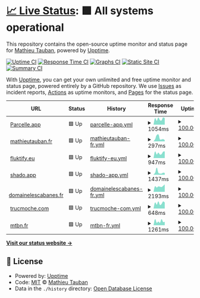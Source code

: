 # [📈 Live Status](https://mtauban.github.io/parcelle-uptime): <!--live status--> **🟩 All systems operational**

This repository contains the open-source uptime monitor and status page for [Mathieu Tauban](http://www.mathieutauban.fr), powered by [Upptime](https://github.com/upptime/upptime).

[![Uptime CI](https://github.com/mtauban/parcelle-uptime/workflows/Uptime%20CI/badge.svg)](https://github.com/mtauban/parcelle-uptime/actions?query=workflow%3A%22Uptime+CI%22)
[![Response Time CI](https://github.com/mtauban/parcelle-uptime/workflows/Response%20Time%20CI/badge.svg)](https://github.com/mtauban/parcelle-uptime/actions?query=workflow%3A%22Response+Time+CI%22)
[![Graphs CI](https://github.com/mtauban/parcelle-uptime/workflows/Graphs%20CI/badge.svg)](https://github.com/mtauban/parcelle-uptime/actions?query=workflow%3A%22Graphs+CI%22)
[![Static Site CI](https://github.com/mtauban/parcelle-uptime/workflows/Static%20Site%20CI/badge.svg)](https://github.com/mtauban/parcelle-uptime/actions?query=workflow%3A%22Static+Site+CI%22)
[![Summary CI](https://github.com/mtauban/parcelle-uptime/workflows/Summary%20CI/badge.svg)](https://github.com/mtauban/parcelle-uptime/actions?query=workflow%3A%22Summary+CI%22)

With [Upptime](https://upptime.js.org), you can get your own unlimited and free uptime monitor and status page, powered entirely by a GitHub repository. We use [Issues](https://github.com/mtauban/parcelle-uptime/issues) as incident reports, [Actions](https://github.com/mtauban/parcelle-uptime/actions) as uptime monitors, and [Pages](https://mtauban.github.io/parcelle-uptime) for the status page.

<!--start: status pages-->
<!-- This summary is generated by Upptime (https://github.com/upptime/upptime) -->
<!-- Do not edit this manually, your changes will be overwritten -->
<!-- prettier-ignore -->
| URL | Status | History | Response Time | Uptime |
| --- | ------ | ------- | ------------- | ------ |
| <img alt="" src="https://icons.duckduckgo.com/ip3/parcelle.app.ico" height="13"> [Parcelle.app](https://parcelle.app) | 🟩 Up | [parcelle-app.yml](https://github.com/mtauban/parcelle-uptime/commits/HEAD/history/parcelle-app.yml) | <details><summary><img alt="Response time graph" src="./graphs/parcelle-app/response-time-week.png" height="20"> 1054ms</summary><br><a href="https://mtauban.github.io/parcelle-uptime/history/parcelle-app"><img alt="Response time 937" src="https://img.shields.io/endpoint?url=https%3A%2F%2Fraw.githubusercontent.com%2Fmtauban%2Fparcelle-uptime%2FHEAD%2Fapi%2Fparcelle-app%2Fresponse-time.json"></a><br><a href="https://mtauban.github.io/parcelle-uptime/history/parcelle-app"><img alt="24-hour response time 1210" src="https://img.shields.io/endpoint?url=https%3A%2F%2Fraw.githubusercontent.com%2Fmtauban%2Fparcelle-uptime%2FHEAD%2Fapi%2Fparcelle-app%2Fresponse-time-day.json"></a><br><a href="https://mtauban.github.io/parcelle-uptime/history/parcelle-app"><img alt="7-day response time 1054" src="https://img.shields.io/endpoint?url=https%3A%2F%2Fraw.githubusercontent.com%2Fmtauban%2Fparcelle-uptime%2FHEAD%2Fapi%2Fparcelle-app%2Fresponse-time-week.json"></a><br><a href="https://mtauban.github.io/parcelle-uptime/history/parcelle-app"><img alt="30-day response time 972" src="https://img.shields.io/endpoint?url=https%3A%2F%2Fraw.githubusercontent.com%2Fmtauban%2Fparcelle-uptime%2FHEAD%2Fapi%2Fparcelle-app%2Fresponse-time-month.json"></a><br><a href="https://mtauban.github.io/parcelle-uptime/history/parcelle-app"><img alt="1-year response time 944" src="https://img.shields.io/endpoint?url=https%3A%2F%2Fraw.githubusercontent.com%2Fmtauban%2Fparcelle-uptime%2FHEAD%2Fapi%2Fparcelle-app%2Fresponse-time-year.json"></a></details> | <details><summary><a href="https://mtauban.github.io/parcelle-uptime/history/parcelle-app">100.00%</a></summary><a href="https://mtauban.github.io/parcelle-uptime/history/parcelle-app"><img alt="All-time uptime 97.99%" src="https://img.shields.io/endpoint?url=https%3A%2F%2Fraw.githubusercontent.com%2Fmtauban%2Fparcelle-uptime%2FHEAD%2Fapi%2Fparcelle-app%2Fuptime.json"></a><br><a href="https://mtauban.github.io/parcelle-uptime/history/parcelle-app"><img alt="24-hour uptime 100.00%" src="https://img.shields.io/endpoint?url=https%3A%2F%2Fraw.githubusercontent.com%2Fmtauban%2Fparcelle-uptime%2FHEAD%2Fapi%2Fparcelle-app%2Fuptime-day.json"></a><br><a href="https://mtauban.github.io/parcelle-uptime/history/parcelle-app"><img alt="7-day uptime 100.00%" src="https://img.shields.io/endpoint?url=https%3A%2F%2Fraw.githubusercontent.com%2Fmtauban%2Fparcelle-uptime%2FHEAD%2Fapi%2Fparcelle-app%2Fuptime-week.json"></a><br><a href="https://mtauban.github.io/parcelle-uptime/history/parcelle-app"><img alt="30-day uptime 100.00%" src="https://img.shields.io/endpoint?url=https%3A%2F%2Fraw.githubusercontent.com%2Fmtauban%2Fparcelle-uptime%2FHEAD%2Fapi%2Fparcelle-app%2Fuptime-month.json"></a><br><a href="https://mtauban.github.io/parcelle-uptime/history/parcelle-app"><img alt="1-year uptime 95.48%" src="https://img.shields.io/endpoint?url=https%3A%2F%2Fraw.githubusercontent.com%2Fmtauban%2Fparcelle-uptime%2FHEAD%2Fapi%2Fparcelle-app%2Fuptime-year.json"></a></details>
| <img alt="" src="https://icons.duckduckgo.com/ip3/www.mathieutauban.fr.ico" height="13"> [mathieutauban.fr](https://www.mathieutauban.fr/) | 🟩 Up | [mathieutauban-fr.yml](https://github.com/mtauban/parcelle-uptime/commits/HEAD/history/mathieutauban-fr.yml) | <details><summary><img alt="Response time graph" src="./graphs/mathieutauban-fr/response-time-week.png" height="20"> 297ms</summary><br><a href="https://mtauban.github.io/parcelle-uptime/history/mathieutauban-fr"><img alt="Response time 205" src="https://img.shields.io/endpoint?url=https%3A%2F%2Fraw.githubusercontent.com%2Fmtauban%2Fparcelle-uptime%2FHEAD%2Fapi%2Fmathieutauban-fr%2Fresponse-time.json"></a><br><a href="https://mtauban.github.io/parcelle-uptime/history/mathieutauban-fr"><img alt="24-hour response time 109" src="https://img.shields.io/endpoint?url=https%3A%2F%2Fraw.githubusercontent.com%2Fmtauban%2Fparcelle-uptime%2FHEAD%2Fapi%2Fmathieutauban-fr%2Fresponse-time-day.json"></a><br><a href="https://mtauban.github.io/parcelle-uptime/history/mathieutauban-fr"><img alt="7-day response time 297" src="https://img.shields.io/endpoint?url=https%3A%2F%2Fraw.githubusercontent.com%2Fmtauban%2Fparcelle-uptime%2FHEAD%2Fapi%2Fmathieutauban-fr%2Fresponse-time-week.json"></a><br><a href="https://mtauban.github.io/parcelle-uptime/history/mathieutauban-fr"><img alt="30-day response time 226" src="https://img.shields.io/endpoint?url=https%3A%2F%2Fraw.githubusercontent.com%2Fmtauban%2Fparcelle-uptime%2FHEAD%2Fapi%2Fmathieutauban-fr%2Fresponse-time-month.json"></a><br><a href="https://mtauban.github.io/parcelle-uptime/history/mathieutauban-fr"><img alt="1-year response time 205" src="https://img.shields.io/endpoint?url=https%3A%2F%2Fraw.githubusercontent.com%2Fmtauban%2Fparcelle-uptime%2FHEAD%2Fapi%2Fmathieutauban-fr%2Fresponse-time-year.json"></a></details> | <details><summary><a href="https://mtauban.github.io/parcelle-uptime/history/mathieutauban-fr">100.00%</a></summary><a href="https://mtauban.github.io/parcelle-uptime/history/mathieutauban-fr"><img alt="All-time uptime 99.98%" src="https://img.shields.io/endpoint?url=https%3A%2F%2Fraw.githubusercontent.com%2Fmtauban%2Fparcelle-uptime%2FHEAD%2Fapi%2Fmathieutauban-fr%2Fuptime.json"></a><br><a href="https://mtauban.github.io/parcelle-uptime/history/mathieutauban-fr"><img alt="24-hour uptime 100.00%" src="https://img.shields.io/endpoint?url=https%3A%2F%2Fraw.githubusercontent.com%2Fmtauban%2Fparcelle-uptime%2FHEAD%2Fapi%2Fmathieutauban-fr%2Fuptime-day.json"></a><br><a href="https://mtauban.github.io/parcelle-uptime/history/mathieutauban-fr"><img alt="7-day uptime 100.00%" src="https://img.shields.io/endpoint?url=https%3A%2F%2Fraw.githubusercontent.com%2Fmtauban%2Fparcelle-uptime%2FHEAD%2Fapi%2Fmathieutauban-fr%2Fuptime-week.json"></a><br><a href="https://mtauban.github.io/parcelle-uptime/history/mathieutauban-fr"><img alt="30-day uptime 100.00%" src="https://img.shields.io/endpoint?url=https%3A%2F%2Fraw.githubusercontent.com%2Fmtauban%2Fparcelle-uptime%2FHEAD%2Fapi%2Fmathieutauban-fr%2Fuptime-month.json"></a><br><a href="https://mtauban.github.io/parcelle-uptime/history/mathieutauban-fr"><img alt="1-year uptime 100.00%" src="https://img.shields.io/endpoint?url=https%3A%2F%2Fraw.githubusercontent.com%2Fmtauban%2Fparcelle-uptime%2FHEAD%2Fapi%2Fmathieutauban-fr%2Fuptime-year.json"></a></details>
| <img alt="" src="https://icons.duckduckgo.com/ip3/fluktify.eu.ico" height="13"> [fluktify.eu](https://fluktify.eu/) | 🟩 Up | [fluktify-eu.yml](https://github.com/mtauban/parcelle-uptime/commits/HEAD/history/fluktify-eu.yml) | <details><summary><img alt="Response time graph" src="./graphs/fluktify-eu/response-time-week.png" height="20"> 947ms</summary><br><a href="https://mtauban.github.io/parcelle-uptime/history/fluktify-eu"><img alt="Response time 924" src="https://img.shields.io/endpoint?url=https%3A%2F%2Fraw.githubusercontent.com%2Fmtauban%2Fparcelle-uptime%2FHEAD%2Fapi%2Ffluktify-eu%2Fresponse-time.json"></a><br><a href="https://mtauban.github.io/parcelle-uptime/history/fluktify-eu"><img alt="24-hour response time 1248" src="https://img.shields.io/endpoint?url=https%3A%2F%2Fraw.githubusercontent.com%2Fmtauban%2Fparcelle-uptime%2FHEAD%2Fapi%2Ffluktify-eu%2Fresponse-time-day.json"></a><br><a href="https://mtauban.github.io/parcelle-uptime/history/fluktify-eu"><img alt="7-day response time 947" src="https://img.shields.io/endpoint?url=https%3A%2F%2Fraw.githubusercontent.com%2Fmtauban%2Fparcelle-uptime%2FHEAD%2Fapi%2Ffluktify-eu%2Fresponse-time-week.json"></a><br><a href="https://mtauban.github.io/parcelle-uptime/history/fluktify-eu"><img alt="30-day response time 883" src="https://img.shields.io/endpoint?url=https%3A%2F%2Fraw.githubusercontent.com%2Fmtauban%2Fparcelle-uptime%2FHEAD%2Fapi%2Ffluktify-eu%2Fresponse-time-month.json"></a><br><a href="https://mtauban.github.io/parcelle-uptime/history/fluktify-eu"><img alt="1-year response time 880" src="https://img.shields.io/endpoint?url=https%3A%2F%2Fraw.githubusercontent.com%2Fmtauban%2Fparcelle-uptime%2FHEAD%2Fapi%2Ffluktify-eu%2Fresponse-time-year.json"></a></details> | <details><summary><a href="https://mtauban.github.io/parcelle-uptime/history/fluktify-eu">100.00%</a></summary><a href="https://mtauban.github.io/parcelle-uptime/history/fluktify-eu"><img alt="All-time uptime 97.99%" src="https://img.shields.io/endpoint?url=https%3A%2F%2Fraw.githubusercontent.com%2Fmtauban%2Fparcelle-uptime%2FHEAD%2Fapi%2Ffluktify-eu%2Fuptime.json"></a><br><a href="https://mtauban.github.io/parcelle-uptime/history/fluktify-eu"><img alt="24-hour uptime 100.00%" src="https://img.shields.io/endpoint?url=https%3A%2F%2Fraw.githubusercontent.com%2Fmtauban%2Fparcelle-uptime%2FHEAD%2Fapi%2Ffluktify-eu%2Fuptime-day.json"></a><br><a href="https://mtauban.github.io/parcelle-uptime/history/fluktify-eu"><img alt="7-day uptime 100.00%" src="https://img.shields.io/endpoint?url=https%3A%2F%2Fraw.githubusercontent.com%2Fmtauban%2Fparcelle-uptime%2FHEAD%2Fapi%2Ffluktify-eu%2Fuptime-week.json"></a><br><a href="https://mtauban.github.io/parcelle-uptime/history/fluktify-eu"><img alt="30-day uptime 100.00%" src="https://img.shields.io/endpoint?url=https%3A%2F%2Fraw.githubusercontent.com%2Fmtauban%2Fparcelle-uptime%2FHEAD%2Fapi%2Ffluktify-eu%2Fuptime-month.json"></a><br><a href="https://mtauban.github.io/parcelle-uptime/history/fluktify-eu"><img alt="1-year uptime 95.48%" src="https://img.shields.io/endpoint?url=https%3A%2F%2Fraw.githubusercontent.com%2Fmtauban%2Fparcelle-uptime%2FHEAD%2Fapi%2Ffluktify-eu%2Fuptime-year.json"></a></details>
| <img alt="" src="https://icons.duckduckgo.com/ip3/shado.app.ico" height="13"> [shado.app](https://shado.app/) | 🟩 Up | [shado-app.yml](https://github.com/mtauban/parcelle-uptime/commits/HEAD/history/shado-app.yml) | <details><summary><img alt="Response time graph" src="./graphs/shado-app/response-time-week.png" height="20"> 1437ms</summary><br><a href="https://mtauban.github.io/parcelle-uptime/history/shado-app"><img alt="Response time 842" src="https://img.shields.io/endpoint?url=https%3A%2F%2Fraw.githubusercontent.com%2Fmtauban%2Fparcelle-uptime%2FHEAD%2Fapi%2Fshado-app%2Fresponse-time.json"></a><br><a href="https://mtauban.github.io/parcelle-uptime/history/shado-app"><img alt="24-hour response time 1038" src="https://img.shields.io/endpoint?url=https%3A%2F%2Fraw.githubusercontent.com%2Fmtauban%2Fparcelle-uptime%2FHEAD%2Fapi%2Fshado-app%2Fresponse-time-day.json"></a><br><a href="https://mtauban.github.io/parcelle-uptime/history/shado-app"><img alt="7-day response time 1437" src="https://img.shields.io/endpoint?url=https%3A%2F%2Fraw.githubusercontent.com%2Fmtauban%2Fparcelle-uptime%2FHEAD%2Fapi%2Fshado-app%2Fresponse-time-week.json"></a><br><a href="https://mtauban.github.io/parcelle-uptime/history/shado-app"><img alt="30-day response time 977" src="https://img.shields.io/endpoint?url=https%3A%2F%2Fraw.githubusercontent.com%2Fmtauban%2Fparcelle-uptime%2FHEAD%2Fapi%2Fshado-app%2Fresponse-time-month.json"></a><br><a href="https://mtauban.github.io/parcelle-uptime/history/shado-app"><img alt="1-year response time 832" src="https://img.shields.io/endpoint?url=https%3A%2F%2Fraw.githubusercontent.com%2Fmtauban%2Fparcelle-uptime%2FHEAD%2Fapi%2Fshado-app%2Fresponse-time-year.json"></a></details> | <details><summary><a href="https://mtauban.github.io/parcelle-uptime/history/shado-app">100.00%</a></summary><a href="https://mtauban.github.io/parcelle-uptime/history/shado-app"><img alt="All-time uptime 96.47%" src="https://img.shields.io/endpoint?url=https%3A%2F%2Fraw.githubusercontent.com%2Fmtauban%2Fparcelle-uptime%2FHEAD%2Fapi%2Fshado-app%2Fuptime.json"></a><br><a href="https://mtauban.github.io/parcelle-uptime/history/shado-app"><img alt="24-hour uptime 100.00%" src="https://img.shields.io/endpoint?url=https%3A%2F%2Fraw.githubusercontent.com%2Fmtauban%2Fparcelle-uptime%2FHEAD%2Fapi%2Fshado-app%2Fuptime-day.json"></a><br><a href="https://mtauban.github.io/parcelle-uptime/history/shado-app"><img alt="7-day uptime 100.00%" src="https://img.shields.io/endpoint?url=https%3A%2F%2Fraw.githubusercontent.com%2Fmtauban%2Fparcelle-uptime%2FHEAD%2Fapi%2Fshado-app%2Fuptime-week.json"></a><br><a href="https://mtauban.github.io/parcelle-uptime/history/shado-app"><img alt="30-day uptime 99.96%" src="https://img.shields.io/endpoint?url=https%3A%2F%2Fraw.githubusercontent.com%2Fmtauban%2Fparcelle-uptime%2FHEAD%2Fapi%2Fshado-app%2Fuptime-month.json"></a><br><a href="https://mtauban.github.io/parcelle-uptime/history/shado-app"><img alt="1-year uptime 95.48%" src="https://img.shields.io/endpoint?url=https%3A%2F%2Fraw.githubusercontent.com%2Fmtauban%2Fparcelle-uptime%2FHEAD%2Fapi%2Fshado-app%2Fuptime-year.json"></a></details>
| <img alt="" src="https://icons.duckduckgo.com/ip3/domainelescabanes.fr.ico" height="13"> [domainelescabanes.fr](https://domainelescabanes.fr/) | 🟩 Up | [domainelescabanes-fr.yml](https://github.com/mtauban/parcelle-uptime/commits/HEAD/history/domainelescabanes-fr.yml) | <details><summary><img alt="Response time graph" src="./graphs/domainelescabanes-fr/response-time-week.png" height="20"> 2193ms</summary><br><a href="https://mtauban.github.io/parcelle-uptime/history/domainelescabanes-fr"><img alt="Response time 2462" src="https://img.shields.io/endpoint?url=https%3A%2F%2Fraw.githubusercontent.com%2Fmtauban%2Fparcelle-uptime%2FHEAD%2Fapi%2Fdomainelescabanes-fr%2Fresponse-time.json"></a><br><a href="https://mtauban.github.io/parcelle-uptime/history/domainelescabanes-fr"><img alt="24-hour response time 2969" src="https://img.shields.io/endpoint?url=https%3A%2F%2Fraw.githubusercontent.com%2Fmtauban%2Fparcelle-uptime%2FHEAD%2Fapi%2Fdomainelescabanes-fr%2Fresponse-time-day.json"></a><br><a href="https://mtauban.github.io/parcelle-uptime/history/domainelescabanes-fr"><img alt="7-day response time 2193" src="https://img.shields.io/endpoint?url=https%3A%2F%2Fraw.githubusercontent.com%2Fmtauban%2Fparcelle-uptime%2FHEAD%2Fapi%2Fdomainelescabanes-fr%2Fresponse-time-week.json"></a><br><a href="https://mtauban.github.io/parcelle-uptime/history/domainelescabanes-fr"><img alt="30-day response time 2307" src="https://img.shields.io/endpoint?url=https%3A%2F%2Fraw.githubusercontent.com%2Fmtauban%2Fparcelle-uptime%2FHEAD%2Fapi%2Fdomainelescabanes-fr%2Fresponse-time-month.json"></a><br><a href="https://mtauban.github.io/parcelle-uptime/history/domainelescabanes-fr"><img alt="1-year response time 2498" src="https://img.shields.io/endpoint?url=https%3A%2F%2Fraw.githubusercontent.com%2Fmtauban%2Fparcelle-uptime%2FHEAD%2Fapi%2Fdomainelescabanes-fr%2Fresponse-time-year.json"></a></details> | <details><summary><a href="https://mtauban.github.io/parcelle-uptime/history/domainelescabanes-fr">100.00%</a></summary><a href="https://mtauban.github.io/parcelle-uptime/history/domainelescabanes-fr"><img alt="All-time uptime 96.47%" src="https://img.shields.io/endpoint?url=https%3A%2F%2Fraw.githubusercontent.com%2Fmtauban%2Fparcelle-uptime%2FHEAD%2Fapi%2Fdomainelescabanes-fr%2Fuptime.json"></a><br><a href="https://mtauban.github.io/parcelle-uptime/history/domainelescabanes-fr"><img alt="24-hour uptime 100.00%" src="https://img.shields.io/endpoint?url=https%3A%2F%2Fraw.githubusercontent.com%2Fmtauban%2Fparcelle-uptime%2FHEAD%2Fapi%2Fdomainelescabanes-fr%2Fuptime-day.json"></a><br><a href="https://mtauban.github.io/parcelle-uptime/history/domainelescabanes-fr"><img alt="7-day uptime 100.00%" src="https://img.shields.io/endpoint?url=https%3A%2F%2Fraw.githubusercontent.com%2Fmtauban%2Fparcelle-uptime%2FHEAD%2Fapi%2Fdomainelescabanes-fr%2Fuptime-week.json"></a><br><a href="https://mtauban.github.io/parcelle-uptime/history/domainelescabanes-fr"><img alt="30-day uptime 99.96%" src="https://img.shields.io/endpoint?url=https%3A%2F%2Fraw.githubusercontent.com%2Fmtauban%2Fparcelle-uptime%2FHEAD%2Fapi%2Fdomainelescabanes-fr%2Fuptime-month.json"></a><br><a href="https://mtauban.github.io/parcelle-uptime/history/domainelescabanes-fr"><img alt="1-year uptime 95.48%" src="https://img.shields.io/endpoint?url=https%3A%2F%2Fraw.githubusercontent.com%2Fmtauban%2Fparcelle-uptime%2FHEAD%2Fapi%2Fdomainelescabanes-fr%2Fuptime-year.json"></a></details>
| <img alt="" src="https://icons.duckduckgo.com/ip3/trucmoche.com.ico" height="13"> [trucmoche.com](https://trucmoche.com/) | 🟩 Up | [trucmoche-com.yml](https://github.com/mtauban/parcelle-uptime/commits/HEAD/history/trucmoche-com.yml) | <details><summary><img alt="Response time graph" src="./graphs/trucmoche-com/response-time-week.png" height="20"> 648ms</summary><br><a href="https://mtauban.github.io/parcelle-uptime/history/trucmoche-com"><img alt="Response time 702" src="https://img.shields.io/endpoint?url=https%3A%2F%2Fraw.githubusercontent.com%2Fmtauban%2Fparcelle-uptime%2FHEAD%2Fapi%2Ftrucmoche-com%2Fresponse-time.json"></a><br><a href="https://mtauban.github.io/parcelle-uptime/history/trucmoche-com"><img alt="24-hour response time 717" src="https://img.shields.io/endpoint?url=https%3A%2F%2Fraw.githubusercontent.com%2Fmtauban%2Fparcelle-uptime%2FHEAD%2Fapi%2Ftrucmoche-com%2Fresponse-time-day.json"></a><br><a href="https://mtauban.github.io/parcelle-uptime/history/trucmoche-com"><img alt="7-day response time 648" src="https://img.shields.io/endpoint?url=https%3A%2F%2Fraw.githubusercontent.com%2Fmtauban%2Fparcelle-uptime%2FHEAD%2Fapi%2Ftrucmoche-com%2Fresponse-time-week.json"></a><br><a href="https://mtauban.github.io/parcelle-uptime/history/trucmoche-com"><img alt="30-day response time 598" src="https://img.shields.io/endpoint?url=https%3A%2F%2Fraw.githubusercontent.com%2Fmtauban%2Fparcelle-uptime%2FHEAD%2Fapi%2Ftrucmoche-com%2Fresponse-time-month.json"></a><br><a href="https://mtauban.github.io/parcelle-uptime/history/trucmoche-com"><img alt="1-year response time 776" src="https://img.shields.io/endpoint?url=https%3A%2F%2Fraw.githubusercontent.com%2Fmtauban%2Fparcelle-uptime%2FHEAD%2Fapi%2Ftrucmoche-com%2Fresponse-time-year.json"></a></details> | <details><summary><a href="https://mtauban.github.io/parcelle-uptime/history/trucmoche-com">100.00%</a></summary><a href="https://mtauban.github.io/parcelle-uptime/history/trucmoche-com"><img alt="All-time uptime 85.60%" src="https://img.shields.io/endpoint?url=https%3A%2F%2Fraw.githubusercontent.com%2Fmtauban%2Fparcelle-uptime%2FHEAD%2Fapi%2Ftrucmoche-com%2Fuptime.json"></a><br><a href="https://mtauban.github.io/parcelle-uptime/history/trucmoche-com"><img alt="24-hour uptime 100.00%" src="https://img.shields.io/endpoint?url=https%3A%2F%2Fraw.githubusercontent.com%2Fmtauban%2Fparcelle-uptime%2FHEAD%2Fapi%2Ftrucmoche-com%2Fuptime-day.json"></a><br><a href="https://mtauban.github.io/parcelle-uptime/history/trucmoche-com"><img alt="7-day uptime 100.00%" src="https://img.shields.io/endpoint?url=https%3A%2F%2Fraw.githubusercontent.com%2Fmtauban%2Fparcelle-uptime%2FHEAD%2Fapi%2Ftrucmoche-com%2Fuptime-week.json"></a><br><a href="https://mtauban.github.io/parcelle-uptime/history/trucmoche-com"><img alt="30-day uptime 100.00%" src="https://img.shields.io/endpoint?url=https%3A%2F%2Fraw.githubusercontent.com%2Fmtauban%2Fparcelle-uptime%2FHEAD%2Fapi%2Ftrucmoche-com%2Fuptime-month.json"></a><br><a href="https://mtauban.github.io/parcelle-uptime/history/trucmoche-com"><img alt="1-year uptime 99.92%" src="https://img.shields.io/endpoint?url=https%3A%2F%2Fraw.githubusercontent.com%2Fmtauban%2Fparcelle-uptime%2FHEAD%2Fapi%2Ftrucmoche-com%2Fuptime-year.json"></a></details>
| <img alt="" src="https://icons.duckduckgo.com/ip3/mtbn.fr.ico" height="13"> [mtbn.fr](https://mtbn.fr) | 🟩 Up | [mtbn-fr.yml](https://github.com/mtauban/parcelle-uptime/commits/HEAD/history/mtbn-fr.yml) | <details><summary><img alt="Response time graph" src="./graphs/mtbn-fr/response-time-week.png" height="20"> 1261ms</summary><br><a href="https://mtauban.github.io/parcelle-uptime/history/mtbn-fr"><img alt="Response time 870" src="https://img.shields.io/endpoint?url=https%3A%2F%2Fraw.githubusercontent.com%2Fmtauban%2Fparcelle-uptime%2FHEAD%2Fapi%2Fmtbn-fr%2Fresponse-time.json"></a><br><a href="https://mtauban.github.io/parcelle-uptime/history/mtbn-fr"><img alt="24-hour response time 1115" src="https://img.shields.io/endpoint?url=https%3A%2F%2Fraw.githubusercontent.com%2Fmtauban%2Fparcelle-uptime%2FHEAD%2Fapi%2Fmtbn-fr%2Fresponse-time-day.json"></a><br><a href="https://mtauban.github.io/parcelle-uptime/history/mtbn-fr"><img alt="7-day response time 1261" src="https://img.shields.io/endpoint?url=https%3A%2F%2Fraw.githubusercontent.com%2Fmtauban%2Fparcelle-uptime%2FHEAD%2Fapi%2Fmtbn-fr%2Fresponse-time-week.json"></a><br><a href="https://mtauban.github.io/parcelle-uptime/history/mtbn-fr"><img alt="30-day response time 961" src="https://img.shields.io/endpoint?url=https%3A%2F%2Fraw.githubusercontent.com%2Fmtauban%2Fparcelle-uptime%2FHEAD%2Fapi%2Fmtbn-fr%2Fresponse-time-month.json"></a><br><a href="https://mtauban.github.io/parcelle-uptime/history/mtbn-fr"><img alt="1-year response time 894" src="https://img.shields.io/endpoint?url=https%3A%2F%2Fraw.githubusercontent.com%2Fmtauban%2Fparcelle-uptime%2FHEAD%2Fapi%2Fmtbn-fr%2Fresponse-time-year.json"></a></details> | <details><summary><a href="https://mtauban.github.io/parcelle-uptime/history/mtbn-fr">100.00%</a></summary><a href="https://mtauban.github.io/parcelle-uptime/history/mtbn-fr"><img alt="All-time uptime 96.18%" src="https://img.shields.io/endpoint?url=https%3A%2F%2Fraw.githubusercontent.com%2Fmtauban%2Fparcelle-uptime%2FHEAD%2Fapi%2Fmtbn-fr%2Fuptime.json"></a><br><a href="https://mtauban.github.io/parcelle-uptime/history/mtbn-fr"><img alt="24-hour uptime 100.00%" src="https://img.shields.io/endpoint?url=https%3A%2F%2Fraw.githubusercontent.com%2Fmtauban%2Fparcelle-uptime%2FHEAD%2Fapi%2Fmtbn-fr%2Fuptime-day.json"></a><br><a href="https://mtauban.github.io/parcelle-uptime/history/mtbn-fr"><img alt="7-day uptime 100.00%" src="https://img.shields.io/endpoint?url=https%3A%2F%2Fraw.githubusercontent.com%2Fmtauban%2Fparcelle-uptime%2FHEAD%2Fapi%2Fmtbn-fr%2Fuptime-week.json"></a><br><a href="https://mtauban.github.io/parcelle-uptime/history/mtbn-fr"><img alt="30-day uptime 99.94%" src="https://img.shields.io/endpoint?url=https%3A%2F%2Fraw.githubusercontent.com%2Fmtauban%2Fparcelle-uptime%2FHEAD%2Fapi%2Fmtbn-fr%2Fuptime-month.json"></a><br><a href="https://mtauban.github.io/parcelle-uptime/history/mtbn-fr"><img alt="1-year uptime 99.99%" src="https://img.shields.io/endpoint?url=https%3A%2F%2Fraw.githubusercontent.com%2Fmtauban%2Fparcelle-uptime%2FHEAD%2Fapi%2Fmtbn-fr%2Fuptime-year.json"></a></details>

<!--end: status pages-->

[**Visit our status website →**](https://mtauban.github.io/parcelle-uptime)

## 📄 License

- Powered by: [Upptime](https://github.com/upptime/upptime)
- Code: [MIT](./LICENSE) © [Mathieu Tauban](http://www.mathieutauban.fr)
- Data in the `./history` directory: [Open Database License](https://opendatacommons.org/licenses/odbl/1-0/)

